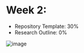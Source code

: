 # Week 2:
- Repository Template: 30%
- Research Outline: 0%

![image](https://github.com/user-attachments/assets/9004c953-8ad5-4171-b76f-dbed68892e3a)

